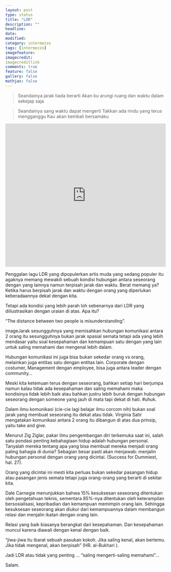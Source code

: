 ```yaml
---
layout: post
type: status
title: "LDR"
description: ""
headline: 
date:
modified:
category: intermezzo
tags: [intermezzo]
imagefeature: 
imagecredit:
imagecreditlink
comments: true
feature: false
gallery: false
mathjax: false
---
```


> Seandainya jarak tiada berarti
> Akan ku arungi ruang dan waktu dalam sekejap saja

> Seandainya sang waktu dapat mengerti
> Takkan ada rindu yang terus mengganggu
> Kau akan kembali bersamaku

<iframe width="100%" height="450" scrolling="no" frameborder="no" src="https://w.soundcloud.com/player/?url=https%3A//api.soundcloud.com/tracks/121967155&amp;auto_play=false&amp;hide_related=false&amp;show_comments=true&amp;show_user=true&amp;show_reposts=false&amp;visual=true"></iframe>

Penggalan lagu LDR yang dipopulerkan artis muda yang sedang populer itu agaknya memang mewakili sebuah kondisi hubungan antara seseorang dengan yang lainnya namun terpisah jarak dan waktu. Berat memang ya? Ketika harus berpisah jarak dan waktu dengan orang yang diperlukan keberadaannya dekat dengan kita.

Tetapi ada kondisi yang lebih parah loh sebenarnya dari LDR yang diilustrasikan dengan uraian di atas. Apa itu?

“The distance between two people is misunderstanding”.

imageJarak sesungguhnya yang memisahkan hubungan komunikasi antara 2 orang itu sesungguhnya bukan jarak spasial semata tetapi ada yang lebih mendasar yaitu soal kesepahaman dan kemampuan satu dengan yang lain untuk saling memahami dan mengenal lebih dalam.

Hubungan komunikasi ini juga bisa bukan sekedar orang vs orang, melainkan juga entitas satu dengan entitas lain. Corporate dengan costumer, Management dengan employee, bisa juga antara leader dengan community…

Meski kita ketemuan terus dengan seseorang, bahkan setiap hari berjumpa namun kalau tidak ada kesepahaman dan saling memahami maka kondisinya tidak lebih baik atau bahkan justru lebih buruk dengan hubungan seseorang dengan someone yang jauh di mata tapi dekat di hati. #uhuk.

Dalam ilmu komunikasi (cie-cie lagi belajar ilmu corcom nih) bukan soal jarak yang membuat seseorang itu dekat atau tidak. Virginia Satir mengatakan komunikasi antara 2 orang itu dibangun di atas dua prinsip, yaitu take and give.

Menurut Zig Ziglar, pakar ilmu pengembangan diri terkemuka saat ini, salah satu pondasi penting kebahagiaan hidup adalah hubungan personal. Tanyalah mereka tentang apa yang bisa membuat mereka menjadi orang paling bahagia di dunia? Sebagian besar pasti akan menjawab: menjalin hubungan personal dengan orang yang dicintai. (Success for Dummiest, hal. 27).

Orang yang dicintai ini mesti kita perluas bukan sekedar pasangan hidup atau pasangan jenis semata tetapi juga orang-orang yang berarti di sekitar kita.

Dale Carnegie menunjukkan bahwa 15% kesuksesan seseorang ditentukan oleh pengetahuan teknis, sementara 85%-nya ditentukan oleh keterampilan bersosialisasi, kepribadian dan kemampuan memimpin orang lain. Sehingga kesuksesan seseorang akan diukur dari kemampuannya dalam membangun relasi dan menjalin ikatan dengan orang lain.

Relasi yang baik biasanya berangkat dari kesepahaman. Dan kesepahaman muncul karena diawali dengan kenal dengan baik.

“jiwa-jiwa itu ibarat sebuah pasukan kokoh. Jika saling kenal, akan bertemu. Jika tidak mengenal, akan berpisah” (HR. al-Bukhari ).

Jadi LDR atau tidak yang penting … “saling mengerti-saling memahami”…

Salam.
